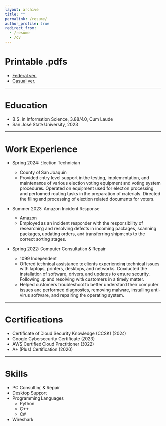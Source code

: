 ```yaml
---
layout: archive
title: ""
permalink: /resume/
author_profile: true
redirect_from:
  - /resume
  - /cv
---
```


Printable .pdfs
======
* [Federal ver.](http://heej-jhj.github.io/files/WTFederalResume.pdf)
* [Casual ver.](http://heej-jhj.github.io/files/WTCasualResume.pdf)
------

Education
======
* B.S. in Information Science, 3.88/4.0, Cum Laude
* San José State University, 2023
------

Work Experience
======
* Spring 2024: Election Technician
  * County of San Joaquin
  * Provided entry level support in the testing, implementation, and maintenance of various election voting equipment and voting system procedures. Operated on equipment used for election processing and performed routing tasks in the preparation of materials. Directed the filing and processing of election related documents for voters.

* Summer 2023: Amazon Incident Response
  * Amazon
  * Employed as an incident responder with the responsibility of researching and resolving defects in incoming packages, scanning packages, updating orders, and transferring shipments to the correct sorting stages.

* Spring 2022: Computer Consultation & Repair
  * 1099 Independent
  * Offered technical assistance to clients experiencing technical issues with laptops, printers, desktops, and networks. Conducted the installation of software, drivers, and updates to ensure security. Following up and resolving with customers in a timely matter.
  * Helped customers troubleshoot to better understand their computer issues and performed diagnostics, removing malware, installing anti-virus software, and repairing the operating system.
------

Certifications
======
* Certificate of Cloud Security Knowledge (CCSK) (2024)
* Google Cybersecurity Certificate (2023)
* AWS Certified Cloud Practitioner (2022)
* A+ (Plus) Certification (2020)
------

Skills
======
* PC Consulting & Repair
* Desktop Support
* Programming Languages
  * Python
  * C++
  * C#
* Wireshark